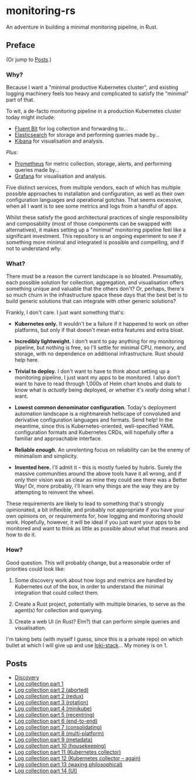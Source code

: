 # monitoring-rs

An adventure in building a minimal monitoring pipeline, in Rust.

## Preface

(Or jump to [Posts](#posts).)

### Why?

Because I want a "minimal productive Kubernetes cluster", and existing logging machinery feels too heavy and complicated to satisfy the "minimal" part of that.

To wit, a de-facto monitoring pipeline in a production Kubernetes cluster today might include:

- [Fluent Bit](https://fluentbit.io/) for log collection and forwarding to...
- [Elasticsearch](https://www.elastic.co/elasticsearch/) for storage and performing queries made by...
- [Kibana](https://www.elastic.co/kibana) for visualisation and analysis.

*Plus:*

- [Prometheus](https://prometheus.io/) for metric collection, storage, alerts, and performing queries made by...
- [Grafana](https://grafana.com/grafana/) for visualisation and analysis.

Five distinct services, from multiple vendors, each of which has multiple possible approaches to installation and configuration, as well as their own configuration languages and operational gotchas.
That seems excessive, when all I want is to see some metrics and logs from a handful of apps.

Whilst these satisfy the good architectural practices of single responsibility and composability (most of those components can be swapped with alternatives), it makes setting up a "minimal" monitoring pipeline feel like a significant investment.
This repository is an ongoing experiment to see if something more minimal and integrated is possible and compelling, and if not to understand *why*.

### What?

There must be a reason the current landscape is so bloated.
Presumably, each possible solution for collection, aggregation, and visualisation offers something unique and valuable that the others don't?
Or, perhaps, there's so much churn in the infrastructure space these days that the best bet is to build generic solutions that can integrate with other generic solutions?

Frankly, I don't care.
I just want something that's:

- **Kubernetes only.**
  It wouldn't be a failure if it happened to work on other platforms, but only if that doesn't mean extra features and extra bloat.

- **Incredibly lightweight.**
  I don't want to pay anything for my monitoring pipeline, but nothing is free, so I'll settle for minimal CPU, memory, and storage, with no dependence on additional infrastructure.
  Rust should help here.

- **Trivial to deploy.**
  I don't want to have to think about setting up a monitoring pipeline, I just want my apps to be monitored.
  I also don't want to have to read through 1,000s of Helm chart knobs and dials to know what is *actually* being deployed, or whether it's *really* doing what I want.

- **Lowest common denominator configuration.**
  Today's deployment automation landscape is a nightmareish hellscape of convoluted and derivative configuration languages and formats.
  Send help!
  In the meantime, since this is Kubernetes-oriented, well-specified YAML configuration formats and Kubernetes CRDs, will hopefully offer a familiar and approachable interface.

- **Reliable *enough*.**
  An unrelenting focus on reliability can be the enemy of minimalism and simplicity.

- **Invented here.**
  I'll admit it – this is mostly fueled by hubris.
  Surely the massive communities around the above tools have it all wrong, and if only their vision was as clear as mine they could see there was a Better Way!
  Or, more probably, I'll learn why things are the way they are by attempting to reinvent the wheel.

These requirements are likely to lead to something that's strongly opinionated, a bit inflexible, and probably not appropriate if you have your own opinions on, or requirements for, how logging and monitoring should work.
Hopefully, however, it will be ideal if you just want your apps to be monitored and want to think as little as possible about what that means and how to do it.


### How?

Good question.
This will probably change, but a reasonable order of priorities could look like:

1. Some discovery work about how logs and metrics are handled by Kubernetes out of the box, in order to understand the minimal integration that could collect them.

1. Create a Rust project, potentially with multiple binaries, to serve as the agent(s) for collection and querying.

1. Create a web UI (in Rust? Elm?) that can perform simple queries and visualisation.

I'm taking bets (with myself I guess, since this is a private repo) on which bullet at which I will give up and use [loki-stack](https://github.com/grafana/loki/tree/master/production/helm/loki-stack)... My money is on 1.

## Posts

- [Discovery](posts/00-discovery.md)
- [Log collection part 1](posts/01-log-collection-part-1.md)
- [Log collection part 2 (aborted)](posts/02-log-collection-part-2-aborted.md)
- [Log collection part 2 (redux)](posts/03-log-collection-part-2-redux.md)
- [Log collection part 3 (rotation)](posts/04-log-collection-part-3-rotation.md)
- [Log collection part 4 (minikube)](posts/05-log-collection-part-4-minikube.md)
- [Log collection part 5 (recentring)](posts/06-log-collection-part-5-recentring.md)
- [Log collection part 6 (end-to-end)](posts/07-log-collection-part-6-end-to-end.md)
- [Log collection part 7 (consolidating)](posts/08-log-collection-part-7-consolidating.md)
- [Log collection part 8 (multi-platform)](posts/09-log-collection-part-8-multi-platform.md)
- [Log collection part 9 (metadata)](posts/10-log-collection-part-9-metadata.md)
- [Log collection part 10 (housekeeping)](posts/11-log-collection-part-10-housekeeping.md)
- [Log collection part 11 (Kubernetes collector)](posts/12-log-collection-part-11-kubernetes-collector.md)
- [Log collection part 12 (Kubernetes collector – again)](posts/13-log-collection-part-12-kubernetes-collector-again.md)
- [Log collection part 13 (waxing philosophical)](posts/14-log-collection-part-13-waxing-philosophical.md)
- [Log collection part 14 (UI)](posts/15-log-collection-part-14-ui.md)
